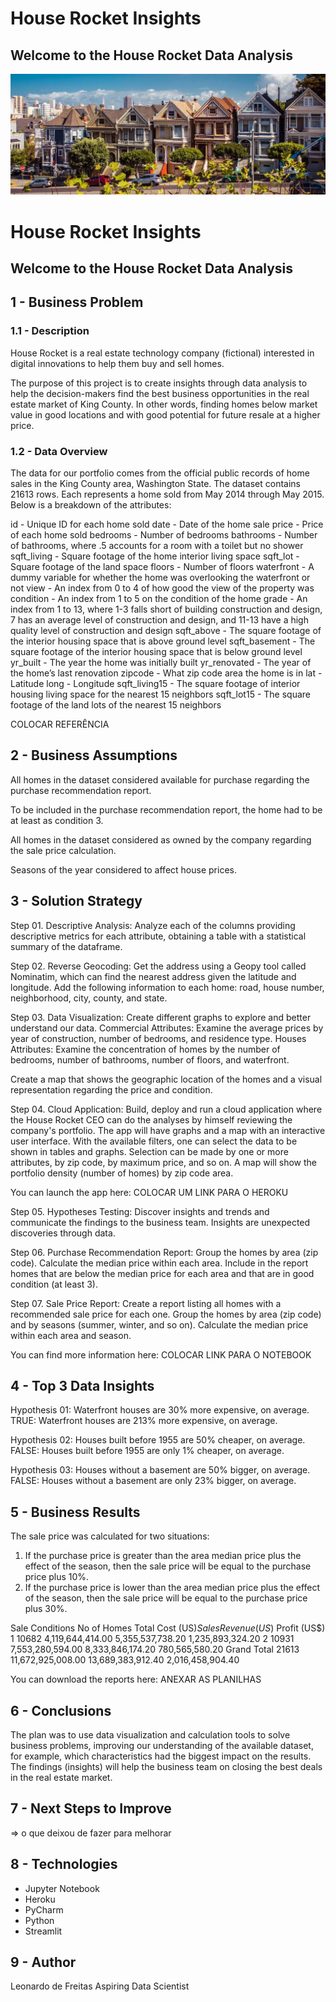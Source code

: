 # House Rocket Insights
## Welcome to the House Rocket Data Analysis
![alt text](https://github.com/lfreitas16/Insights-House-Rocket/blob/main/real_estate.jpg?raw=true)
# House Rocket Insights 

## Welcome to the House Rocket Data Analysis

## 1 - Business Problem

### 1.1 - Description

House Rocket is a real estate technology company (fictional) interested in digital innovations to help them buy and sell homes.

The purpose of this project is to create insights through data analysis to help the decision-makers find the best business opportunities in the real estate market of King County. In other words, finding homes below market value in good locations and with good potential for future resale at a higher price.

### 1.2 - Data Overview

The data for our portfolio comes from the official public records of home sales in the King County area, Washington State. The dataset contains 21613 rows. Each represents a home sold from May 2014 through May 2015. Below is a breakdown of the attributes:

id - Unique ID for each home sold
date - Date of the home sale
price - Price of each home sold
bedrooms - Number of bedrooms
bathrooms - Number of bathrooms, where .5 accounts for a room with a toilet but no shower
sqft_living - Square footage of the home interior living space
sqft_lot - Square footage of the land space
floors - Number of floors
waterfront - A dummy variable for whether the home was overlooking the waterfront or not
view - An index from 0 to 4 of how good the view of the property was
condition - An index from 1 to 5 on the condition of the home
grade - An index from 1 to 13, where 1-3 falls short of building construction and design, 7 has an average level of construction and design, and 11-13 have a high quality level of construction and design
sqft_above - The square footage of the interior housing space that is above ground level
sqft_basement - The square footage of the interior housing space that is below ground level
yr_built - The year the home was initially built
yr_renovated - The year of the home’s last renovation
zipcode - What zip code area the home is in
lat - Latitude
long - Longitude
sqft_living15 - The square footage of interior housing living space for the nearest 15 neighbors
sqft_lot15 - The square footage of the land lots of the nearest 15 neighbors

COLOCAR REFERÊNCIA

## 2 - Business Assumptions

All homes in the dataset considered available for purchase regarding the purchase recommendation report.

To be included in the purchase recommendation report, the home had to be at least as condition 3.

All homes in the dataset considered as owned by the company regarding the sale price calculation.

Seasons of the year considered to affect house prices.

## 3 - Solution Strategy


Step 01. Descriptive Analysis: Analyze each of the columns providing descriptive metrics for each attribute, obtaining a table with a statistical summary of the dataframe.

Step 02. Reverse Geocoding: Get the address using a Geopy tool called Nominatim, which can find the nearest address given the latitude and longitude. Add the following information to each home: road, house number, neighborhood, city, county, and state.

Step 03. Data Visualization: Create different graphs to explore and better understand our data.
Commercial Attributes: Examine the average prices by year of construction, number of bedrooms, and residence type.
Houses Attributes: Examine the concentration of homes by the number of bedrooms, number of bathrooms, number of floors, and waterfront.

Create a map that shows the geographic location of the homes and a visual representation regarding the price and condition.

Step 04. Cloud Application: Build, deploy and run a cloud application where the House Rocket CEO can do the analyses by himself reviewing the company's portfolio. The app will have graphs and a map with an interactive user interface. With the available filters, one can select the data to be shown in tables and graphs. Selection can be made by one or more attributes, by zip code, by maximum price, and so on. A map will show the portfolio density (number of homes) by zip code area.

You can launch the app here:
COLOCAR UM LINK PARA O HEROKU

Step 05. Hypotheses Testing: Discover insights and trends and communicate the findings to the business team. Insights are unexpected discoveries through data.

Step 06. Purchase Recommendation Report:  Group the homes by area (zip code). Calculate the median price within each area. Include in the report homes that are below the median price for each area and that are in good condition (at least 3).

Step 07. Sale Price Report: Create a report listing all homes with a recommended sale price for each one. Group the homes by area (zip code) and by seasons (summer, winter, and so on). Calculate the median price within each area and season.

You can find more information here:
COLOCAR LINK PARA O NOTEBOOK

## 4 - Top 3 Data Insights
Hypothesis 01: Waterfront houses are 30% more expensive, on average.
TRUE: Waterfront houses are 213% more expensive, on average.

Hypothesis 02: Houses built before 1955 are 50% cheaper, on average.
FALSE: Houses built before 1955 are only 1% cheaper, on average.

Hypothesis 03: Houses without a basement are 50% bigger, on average.
FALSE: Houses without a basement are only 23% bigger, on average.

## 5 - Business Results
The sale price was calculated for two situations:
1) If the purchase price is greater than the area median price plus the effect of the season, then the sale price will be equal to the purchase price plus 10%.
2) If the purchase price is lower than the area median price plus the effect of the season, then the sale price will be equal to the purchase price plus 30%.

Sale Conditions
No of Homes
Total Cost (US$)
Sales Revenue (US$)
Profit (US$)
1
10682
4,119,644,414.00
5,355,537,738.20
1,235,893,324.20
2
10931
7,553,280,594.00
8,333,846,174.20
780,565,580.20
Grand Total
21613
11,672,925,008.00
13,689,383,912.40
2,016,458,904.40



You can download the reports here:
ANEXAR AS PLANILHAS

## 6 - Conclusions
The plan was to use data visualization and calculation tools to solve business problems, improving our understanding of the available dataset, for example, which characteristics had the biggest impact on the results.
The findings (insights) will help the business team on closing the best deals in the real estate market.

## 7 - Next Steps to Improve
=> o que deixou de fazer para melhorar

## 8 - Technologies

* Jupyter Notebook
* Heroku
* PyCharm
* Python
* Streamlit


## 9 - Author

Leonardo de Freitas
Aspiring Data Scientist
